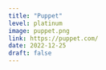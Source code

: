 ```yaml
---
title: "Puppet"
level: platinum
image: puppet.png
link: https://puppet.com/
date: 2022-12-25
draft: false
---
```



